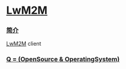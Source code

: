 ﻿# [LwM2M](https://github.com/OS-Q/D026)

### [简介](https://github.com/OS-Q/D026/wiki)

[LwM2M](https://github.com/OS-Q/D026) client

### [Q = (OpenSource & OperatingSystem) ](http://www.OS-Q.com)
